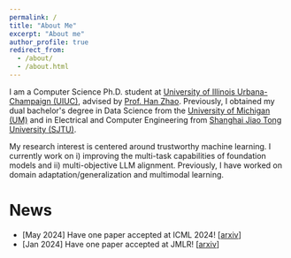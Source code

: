 ```yaml
---
permalink: /
title: "About Me"
excerpt: "About me"
author_profile: true
redirect_from: 
  - /about/
  - /about.html
---
```


I am a Computer Science Ph.D. student at [University of Illinois Urbana-Champaign (UIUC)](https://cs.illinois.edu/), advised by [Prof. Han Zhao](https://hanzhaoml.github.io/). Previously, I obtained my dual bachelor's degree in Data Science from the [University of Michigan (UM)](https://cse.engin.umich.edu/) and in Electrical and Computer Engineering from [Shanghai Jiao Tong University (SJTU)](https://www.ji.sjtu.edu.cn/). 

My research interest is centered around trustworthy machine learning. I currently work on i) improving the multi-task capabilities of foundation models and ii) multi-objective LLM alignment. Previously, I have worked on domain adaptation/generalization and multimodal learning.

<h1>News</h1>

* [May 2024] Have one paper accepted at ICML 2024! [[arxiv](https://arxiv.org/abs/2402.02009)] <br>
* [Jan 2024] Have one paper accepted at JMLR! [[arxiv](https://jmlr.org/papers/v25/23-0439.html)] <br>
 

<script type="text/javascript" id="clustrmaps" src="//cdn.clustrmaps.com/map_v2.js?cl=8288ae&w=a&t=n&d=ly59zV1UzWi2oiROhB1R4JdoWHGFOp3VzSfO2zqMAPQ&co=ffffff&cmo=ff5378&cmn=ff5353&ct=ffffff"></script>    